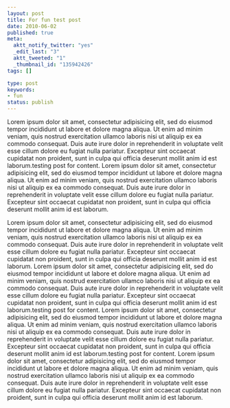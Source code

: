 ```yaml
---
layout: post
title: For fun test post
date: 2010-06-02
published: true
meta:
  aktt_notify_twitter: "yes"
  _edit_last: "3"
  aktt_tweeted: "1"
  _thumbnail_id: "135942426"
tags: []

type: post
keywords:
- fun
status: publish
---
```

Lorem ipsum dolor sit amet, consectetur  adipisicing elit, sed do eiusmod  tempor incididunt ut labore et dolore  magna aliqua. Ut enim ad minim  veniam, quis nostrud exercitation  ullamco laboris nisi ut aliquip ex ea  commodo consequat. Duis aute  irure dolor in reprehenderit in voluptate  velit esse cillum dolore eu  fugiat nulla pariatur. Excepteur sint  occaecat cupidatat non proident,  sunt in culpa qui officia deserunt  mollit anim id est laborum.testing post for content. Lorem ipsum dolor sit amet, consectetur   adipisicing elit, sed do eiusmod  tempor incididunt ut labore et dolore   magna aliqua. Ut enim ad minim  veniam, quis nostrud exercitation   ullamco laboris nisi ut aliquip ex ea  commodo consequat. Duis aute   irure dolor in reprehenderit in voluptate  velit esse cillum dolore eu   fugiat nulla pariatur. Excepteur sint  occaecat cupidatat non proident,   sunt in culpa qui officia deserunt  mollit anim id est laborum.

Lorem ipsum dolor sit amet, consectetur  adipisicing elit, sed do  eiusmod  tempor incididunt ut labore et dolore  magna aliqua. Ut enim ad  minim  veniam, quis nostrud exercitation  ullamco laboris nisi ut  aliquip ex ea  commodo consequat. Duis aute  irure dolor in  reprehenderit in voluptate  velit esse cillum dolore eu  fugiat nulla  pariatur. Excepteur sint  occaecat cupidatat non proident,  sunt in  culpa qui officia deserunt  mollit anim id est laborum. Lorem ipsum dolor sit amet, consectetur  adipisicing elit, sed do  eiusmod  tempor incididunt ut labore et dolore  magna aliqua. Ut enim ad  minim  veniam, quis nostrud exercitation  ullamco laboris nisi ut  aliquip ex ea  commodo consequat. Duis aute  irure dolor in  reprehenderit in voluptate  velit esse cillum dolore eu  fugiat nulla  pariatur. Excepteur sint  occaecat cupidatat non proident,  sunt in  culpa qui officia deserunt  mollit anim id est laborum.testing post for content. Lorem ipsum dolor sit amet, consectetur    adipisicing elit, sed do eiusmod  tempor incididunt ut labore et dolore    magna aliqua. Ut enim ad minim  veniam, quis nostrud exercitation    ullamco laboris nisi ut aliquip ex ea  commodo consequat. Duis aute    irure dolor in reprehenderit in voluptate  velit esse cillum dolore eu    fugiat nulla pariatur. Excepteur sint  occaecat cupidatat non proident,    sunt in culpa qui officia deserunt  mollit anim id est laborum.testing post for content. Lorem ipsum dolor sit amet, consectetur    adipisicing elit, sed do eiusmod  tempor incididunt ut labore et dolore    magna aliqua. Ut enim ad minim  veniam, quis nostrud exercitation    ullamco laboris nisi ut aliquip ex ea  commodo consequat. Duis aute    irure dolor in reprehenderit in voluptate  velit esse cillum dolore eu    fugiat nulla pariatur. Excepteur sint  occaecat cupidatat non proident,    sunt in culpa qui officia deserunt  mollit anim id est laborum.
